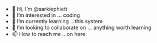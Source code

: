 - 👋 Hi, I’m @sarkiephiett
- 👀 I’m interested in ... coding
- 🌱 I’m currently learning ...this system
- 💞️ I’m looking to collaborate on ... anything worth learning
- 📫 How to reach me ...on here

<!---
sarkiephiett/sarkiephiett is a ✨ special ✨ repository because its `README.md` (this file) appears on your GitHub profile.
You can click the Preview link to take a look at your changes.
--->
